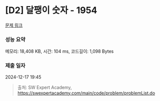 # [D2] 달팽이 숫자 - 1954 

[문제 링크](https://swexpertacademy.com/main/code/problem/problemDetail.do?contestProbId=AV5PobmqAPoDFAUq) 

### 성능 요약

메모리: 18,408 KB, 시간: 104 ms, 코드길이: 1,098 Bytes

### 제출 일자

2024-12-17 19:45



> 출처: SW Expert Academy, https://swexpertacademy.com/main/code/problem/problemList.do